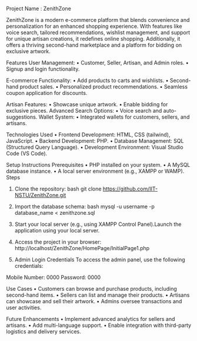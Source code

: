 Project Name : ZenithZone


ZenithZone is a modern e-commerce platform that blends convenience and personalization for an enhanced shopping experience. With features like voice search, tailored recommendations, wishlist management, and support for unique artisan creations, it redefines online shopping. Additionally, it offers a thriving second-hand marketplace and a platform for bidding on exclusive artwork.

Features
User Management:
•	 Customer, Seller, Artisan, and Admin roles.
•	  Signup and login functionality.

E-commerce Functionality:
•	 Add products to carts and wishlists.
•	Second-hand product sales.
•	Personalized product recommendations.
•	Seamless coupon application for discounts.

  Artisan Features:
•	Showcase unique artwork.
•	Enable bidding for exclusive pieces.
  Advanced Search Options:
•	Voice search and auto-suggestions.
 Wallet System:
•	Integrated wallets for customers, sellers, and artisans.



Technologies Used
•	Frontend Development: HTML, CSS (tailwind), JavaScript.
•	Backend Development: PHP.
•	Database Management: SQL (Structured Query Language).
•	Development Environment: Visual Studio Code (VS Code).

Setup Instructions
Prerequisites
•	PHP installed on your system.
•	A MySQL database instance.
•	A local server environment (e.g., XAMPP or WAMP).
Steps
1.	Clone the repository:
bash
git clone https://github.com/IIT-NSTU/ZenithZone.git

2.	Import the database schema:
bash
mysql -u username -p database_name < zenithzone.sql

3.	Start your local server (e.g., using XAMPP Control Panel).Launch the application using your local server.

4.	Access the project in your browser:
http://localhost/ZenithZone/HomePage/InitialPage1.php

5. Admin Login Credentials
To access the admin panel, use the following credentials:

Mobile Number: 0000
Password: 0000



Use Cases
•	Customers can browse and purchase products, including second-hand items.
•	Sellers can list and manage their products.
•	Artisans can showcase and sell their artwork.
•	Admins oversee transactions and user activities.

Future Enhancements
•	Implement advanced analytics for sellers and artisans.
•	Add multi-language support.
•	Enable integration with third-party logistics and delivery services.


